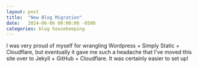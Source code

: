 ```yaml
---
layout: post
title:  "New Blog Migration"
date:   2024-06-06 00:00:00 -0500
categories: blog housekeeping
---
```

I was very proud of myself for wrangling Wordpress + Simply Static + Cloudflare, but eventually it gave me such a headache that I've moved this site over to Jekyll + GitHub + Cloudflare. It was certainly easier to set up!